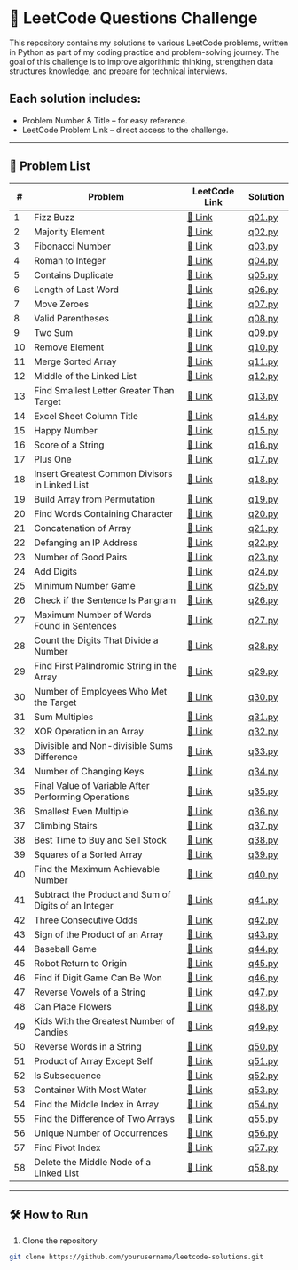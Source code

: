 # 🚀 LeetCode Questions Challenge

This repository contains my solutions to various LeetCode problems, written in Python as part of my coding practice and problem-solving journey.
The goal of this challenge is to improve algorithmic thinking, strengthen data structures knowledge, and prepare for technical interviews.

## Each solution includes:

- Problem Number & Title – for easy reference.
- LeetCode Problem Link – direct access to the challenge.
---

## 📜 Problem List

| #  | Problem | LeetCode Link                                            | Solution           |
|----|--|----------------------------------------------------------|--------------------|
| 1  | Fizz Buzz | [🔗 Link](https://leetcode.com/problems/fizz-buzz/)      | [q01.py](./q01.py) |
| 2  | Majority Element | [🔗 Link](https://leetcode.com/problems/majority-element/) | [q02.py](./q02.py) |
| 3  | Fibonacci Number | [🔗 Link](https://leetcode.com/problems/fibonacci-number/) | [q03.py](./q03.py) |
| 4  | Roman to Integer | [🔗 Link](https://leetcode.com/problems/roman-to-integer/) | [q04.py](./q04.py) |
| 5  | Contains Duplicate | [🔗 Link](https://leetcode.com/problems/contains-duplicate/) | [q05.py](./q05.py) |
| 6  | Length of Last Word | [🔗 Link](https://leetcode.com/problems/length-of-last-word/) | [q06.py](./q06.py) |
| 7  | Move Zeroes | [🔗 Link](https://leetcode.com/problems/move-zeroes/)    | [q07.py](./q07.py) |
| 8  | Valid Parentheses | [🔗 Link](https://leetcode.com/problems/valid-parentheses/) | [q08.py](./q08.py) |
| 9  | Two Sum | [🔗 Link](https://leetcode.com/problems/two-sum/)        | [q09.py](./q09.py) |
| 10 | Remove Element | [🔗 Link](https://leetcode.com/problems/remove-element/) | [q10.py](./q10.py) |
| 11 | Merge Sorted Array | [🔗 Link](https://leetcode.com/problems/merge-sorted-array/) | [q11.py](./q11.py) |
| 12 | Middle of the Linked List | [🔗 Link](https://leetcode.com/problems/middle-of-the-linked-list/) | [q12.py](./q12.py) |
| 13 | Find Smallest Letter Greater Than Target | [🔗 Link](https://leetcode.com/problems/find-smallest-letter-greater-than-target/) | [q13.py](./q13.py) |
| 14 | Excel Sheet Column Title | [🔗 Link](https://leetcode.com/problems/excel-sheet-column-title/) | [q14.py](./q14.py) |
| 15 | Happy Number | [🔗 Link](https://leetcode.com/problems/happy-number/)   | [q15.py](./q15.py) |
| 16 | Score of a String | [🔗 Link](https://leetcode.com/problems/score-of-a-string/) | [q16.py](./q16.py) |
| 17 | Plus One | [🔗 Link](https://leetcode.com/problems/plus-one/)       | [q17.py](./q17.py) |
| 18 | Insert Greatest Common Divisors in Linked List | [🔗 Link](https://leetcode.com/problems/insert-greatest-common-divisors-in-linked-list/) | [q18.py](./q18.py) |
| 19 | Build Array from Permutation | [🔗 Link](https://leetcode.com/problems/build-array-from-permutation/) | [q19.py](./q19.py) |
| 20 | Find Words Containing Character | [🔗 Link](https://leetcode.com/problems/find-words-containing-character/) | [q20.py](./q20.py) |
| 21 | Concatenation of Array | [🔗 Link](https://leetcode.com/problems/concatenation-of-array/) | [q21.py](./q21.py) |
| 22 | Defanging an IP Address | [🔗 Link](https://leetcode.com/problems/defanging-an-ip-address/) | [q22.py](./q22.py) |
| 23 | Number of Good Pairs | [🔗 Link](https://leetcode.com/problems/number-of-good-pairs/) | [q23.py](./q23.py) |
| 24 | Add Digits | [🔗 Link](https://leetcode.com/problems/add-digits/)     | [q24.py](./q24.py) |
| 25 | Minimum Number Game | [🔗 Link](https://leetcode.com/problems/minimum-number-game/) | [q25.py](./q25.py) |
| 26 | Check if the Sentence Is Pangram | [🔗 Link](https://leetcode.com/problems/check-if-the-sentence-is-pangram/) | [q26.py](./q26.py) |
| 27 | Maximum Number of Words Found in Sentences | [🔗 Link](https://leetcode.com/problems/maximum-number-of-words-found-in-sentences/) | [q27.py](./q27.py) |
| 28 | Count the Digits That Divide a Number | [🔗 Link](https://leetcode.com/problems/count-the-digits-that-divide-a-number/) | [q28.py](./q28.py) |
| 29 | Find First Palindromic String in the Array | [🔗 Link](https://leetcode.com/problems/find-first-palindromic-string-in-the-array/) | [q29.py](./q29.py) |
| 30 | Number of Employees Who Met the Target | [🔗 Link](https://leetcode.com/problems/number-of-employees-who-met-the-target/) | [q30.py](./q30.py) |
| 31 | Sum Multiples | [🔗 Link](https://leetcode.com/problems/sum-multiples/)  | [q31.py](./q31.py) |
| 32 | XOR Operation in an Array | [🔗 Link](https://leetcode.com/problems/xor-operation-in-an-array/) | [q32.py](./q32.py) |
| 33 | Divisible and Non-divisible Sums Difference | [🔗 Link](https://leetcode.com/problems/divisible-and-non-divisible-sums-difference/) | [q33.py](./q33.py) |
| 34 | Number of Changing Keys | [🔗 Link](https://leetcode.com/problems/number-of-changing-keys/) | [q34.py](./q34.py) |
| 35 | Final Value of Variable After Performing Operations | [🔗 Link](https://leetcode.com/final-value-of-variable-after-performing-operations/) | [q35.py](./q35.py) |
| 36 | Smallest Even Multiple | [🔗 Link](https://leetcode.com/problems/smallest-even-multiple/) | [q36.py](./q36.py) |
| 37 | Climbing Stairs | [🔗 Link](https://leetcode.com/problems/climbing-stairs/) | [q37.py](./q37.py) |
| 38 | Best Time to Buy and Sell Stock | [🔗 Link](https://leetcode.com/problems/best-time-to-buy-and-sell-stock/) | [q38.py](./q38.py) |
| 39 | Squares of a Sorted Array | [🔗 Link](https://leetcode.com/problems/squares-of-a-sorted-array/) | [q39.py](./q39.py) |
| 40 | Find the Maximum Achievable Number | [🔗 Link](https://leetcode.com/problems/find-the-maximum-achievable-number/) | [q40.py](./q40.py) |
| 41 | Subtract the Product and Sum of Digits of an Integer | [🔗 Link](https://leetcode.com/problems/subtract-the-product-and-sum-of-digits-of-an-integer/) | [q41.py](./q41.py) |
| 42 | Three Consecutive Odds | [🔗 Link](https://leetcode.com/problems/three-consecutive-odds/) | [q42.py](./q42.py) |
| 43 | Sign of the Product of an Array | [🔗 Link](https://leetcode.com/problems/sign-of-the-product-of-an-array/) | [q43.py](./q43.py) |
| 44 | Baseball Game | [🔗 Link](https://leetcode.com/problems/baseball-game/) | [q44.py](./q44.py) |
| 45 | Robot Return to Origin | [🔗 Link](https://leetcode.com/problems/robot-return-to-origin/) | [q45.py](./q45.py) |
| 46 | Find if Digit Game Can Be Won | [🔗 Link](https://leetcode.com/problems/find-if-digit-game-can-be-won/) | [q46.py](./q46.py) |
| 47 | Reverse Vowels of a String | [🔗 Link](https://leetcode.com/problems/reverse-vowels-of-a-string/) | [q47.py](./q47.py) |
| 48 | Can Place Flowers | [🔗 Link](https://leetcode.com/problems/can-place-flowers/) | [q48.py](./q48.py) |
| 49 | Kids With the Greatest Number of Candies | [🔗 Link](http://leetcode.com/problems/kids-with-the-greatest-number-of-candies/) | [q49.py](./q49.py) |
| 50 | Reverse Words in a String | [🔗 Link](https://leetcode.com/problems/reverse-words-in-a-string/) | [q50.py](./q50.py) |
| 51 | Product of Array Except Self | [🔗 Link](https://leetcode.com/problems/product-of-array-except-self/) | [q51.py](./q51.py) |
| 52 | Is Subsequence | [🔗 Link](https://leetcode.com/problems/is-subsequence/) | [q52.py](./q52.py) |
| 53 | Container With Most Water | [🔗 Link](https://leetcode.com/problems/container-with-most-water/) | [q53.py](./q53.py) |
| 54 | Find the Middle Index in Array | [🔗 Link](https://leetcode.com/problems/find-the-middle-index-in-array/) | [q54.py](./q54.py) |
| 55 | Find the Difference of Two Arrays | [🔗 Link](https://leetcode.com/problems/find-the-difference-of-two-arrays/) | [q55.py](./q55.py) |
| 56 | Unique Number of Occurrences | [🔗 Link](https://leetcode.com/problems/unique-number-of-occurrences/) | [q56.py](./q56.py) |
| 57 | Find Pivot Index | [🔗 Link](https://leetcode.com/problems/find-pivot-index/) | [q57.py](./q57.py) |
| 58 | Delete the Middle Node of a Linked List | [🔗 Link](https://leetcode.com/problems/delete-the-middle-node-of-a-linked-list/) | [q58.py](./q58.py) |


---

## 🛠 How to Run
1. Clone the repository
```bash
git clone https://github.com/yourusername/leetcode-solutions.git

